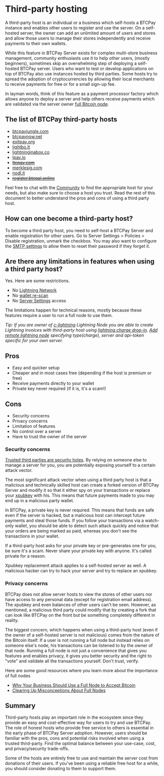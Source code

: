 # Third-party hosting

A third-party host is an individual or a business which self-hosts a BTCPay instance and enables other users to register and use the server. On a self-hosted server, the owner can add an unlimited amount of users and stores and allow those users to manage their stores independently and receive payments to their own wallets. 

While this feature in BTCPay Server exists for complex multi-store business management, community enthusiasts use it to help other users, (mostly beginners), sometimes skip an overwhelming step of deploying a self-hosted BTCPay server. Users who want to test or develop applications on top of BTCPay also use instances hosted by third parties. Some hosts try to spread the adoption of cryptocurrencies by allowing their local merchants to receive payments for free or for a small sign-up fee.

In layman words, think of this feature as a payment processor factory which allows anyone to deploy a server and help others receive payments which are validated via the server owner [full Bitcoin node](https://en.bitcoin.it/wiki/Full_node).

## The list of BTCPay third-party hosts

* [btcpayjungle.com](https://btcpayjungle.com)
* [btcpaynow.net](https://btcpaynow.net)
* [exitpay.org](https://exitpay.org/)
* [lightbo.lt](https://lightbo.lt)
* [lightninginabox.co](https://lightninginabox.co)
* [lpay.io](https://lpay.io)
* [~~ltcpay.com~~](https://ltcpay.com/)
* [merklesig.com](https://merklesig.com/)
* [nodl.it](https://nodl.it)
* [~~register.btcpal.online~~](https://register.btcpal.online)

Feel free to chat with the [Community](Community.md) to find the appropriate host for your needs, but also make sure to choose a host you trust. Read the rest of this document to better understand the pros and cons of using a third party host.

## How can one become a third-party host?
To become a third party host, you need to self-host a BTCPay Server and enable registration for other users. 
Go to Server Settings > Policies > Disable registration, unmark the checkbox. You may also want to configure the [SMTP settings](/FAQ/FAQ-ServerSettings.md#how-to-configure-smtp-settings-in-btcpay) to allow them to reset their password if they forget it.

## Are there any limitations in features when using a third party host?
Yes. Here are some restrictions.
* No [Lightning Network](LightningNetwork.md)
* No [wallet re-scan](/FAQ/FAQ-Wallet.md#what-is-wallet-re-scan-in-btcpay)
* No [Server Settings](Walkthrough.md#server-settings) access

The limitations happen for technical reasons, mostly because these features require a user to run a full node to use them.

*Tip: If you are owner of [c-lightning](https://github.com/ElementsProject/lightning) Lightning Node you are able to create Lightning invoices with third-party host using [lightning charge drop-in](https://github.com/ElementsProject/lightning-charge). [Add remote lightning node](LightningNetwork.md) specifying type(charge), server and api-token specific for your own server.* 


## Pros
* Easy and quicker setup
* Cheaper and in most cases free (depending if the host is premium or free)
* Receive payments directly to your wallet
* Private key never required (if it is, it's a scam!)

## Cons
* Security concerns
* Privacy concerns
* Limitation of features
* No control over a server
* Have to trust the owner of the server

### Security concerns
[Trusted third parties are security holes](https://nakamotoinstitute.org/trusted-third-parties/#selection-7.6-6.2). By relying on someone else to manage a server for you, you are potentially exposing yourself to a certain attack vector.

The most significant attack vector when using a third party host is that a malicious and technically skilled host can create a forked version of BTCPay Server and modify it so that it either spy on your transactions or replace your [xpubkey](https://en.bitcoin.it/wiki/Deterministic_wallet_tools#Risks_of_Sharing_an_Extended_Public_Key_.28xpub.29) with his. This means that future payments made to you may end up in a malicious party wallet. 

In BTCPay, a private key is never required. This means that funds are safe even if the server is hacked, but a malicious host can intercept future payments and steal those funds. If you follow your transactions via a watch-only wallet, you should be able to detect such attack quickly and notice that your orders are being marked as paid, whereas you don't see the transactions in your wallet. 

If a third-party host asks for your private key or pre-generates one for you, be sure it's a scam. Never share your private key with anyone. It's called private for a reason.

Xpubkey replacement attack applies to a self-hosted server as well. A malicious hacker can try to hack your server and try to replace an xpubkey.

### Privacy concerns
BTCPay does not allow server hosts to view the stores of other users nor have access to any personal data (except for registration email address). The xpubkey and even balances of other users can't be seen. However, as mentioned, a malicious third party could modify that by creating a fork that can look like BTCPay on the front but be something completely different in reality.

The biggest concern, which happens when using a third-party host (even if the owner of a self-hosted server is not malicious) comes from the nature of the Bitcoin itself. If a user is not running a full node but instead relies on someone else's node, his transactions can be listened to by the owner of that node. Running a full node is not just a convenience that gives you features and enables privacy, it gives you better security and the right to "vote" and validate all the transactions yourself. Don't trust, verify.

Here are some good resources where you learn more about the importance of full nodes

* [Why Your Business Should Use a Full Node to Accept Bitcoin](https://en.bitcoin.it/wiki/Why_Your_Business_Should_Use_a_Full_Node_to_Accept_Bitcoin)
* [Clearing Up Misconceptions About Full Nodes](https://en.bitcoin.it/wiki/Clearing_Up_Misconceptions_About_Full_Nodes)

## Summary
Third-party hosts play an important role in the ecosystem since they provide an easy and cost-effective way for users to try and use  BTCPay. The role of honest hosts who provide free service to others is essential in the early phase of BTCPay Server adoption. However, users should be familiar with the pros, cons and potential risks involved when using a trusted third-party. Find the optimal balance between your use-case, cost, and privacy/security trade-offs.

Some of the hosts are entirely free to use and maintain the server cost from donations of their users. If you've been using a reliable free host for a while, you should consider donating to them to support them.
